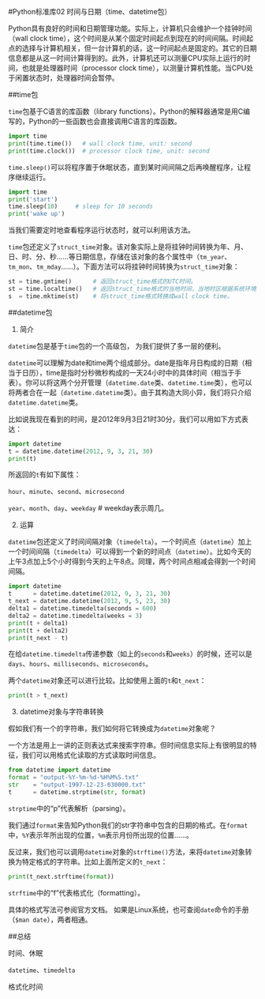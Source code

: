 #Python标准库02 时间与日期（time、datetime包）

Python具有良好的时间和日期管理功能。实际上，计算机只会维护一个挂钟时间（wall clock time），这个时间是从某个固定时间起点到现在的时间间隔。时间起点的选择与计算机相关，但一台计算机的话，这一时间起点是固定的。其它的日期信息都是从这一时间计算得到的。此外，计算机还可以测量CPU实际上运行的时间，也就是处理器时间（processor clock time），以测量计算机性能。当CPU处于闲置状态时，处理器时间会暂停。

##time包

`time`包基于C语言的库函数（library functions）。Python的解释器通常是用C编写的，Python的一些函数也会直接调用C语言的库函数。

```python
import time
print(time.time())   # wall clock time, unit: second
print(time.clock())  # processor clock time, unit: second
``` 

`time.sleep()`可以将程序置于休眠状态，直到某时间间隔之后再唤醒程序，让程序继续运行。

```python
import time
print('start')
time.sleep(10)     # sleep for 10 seconds
print('wake up')
```

当我们需要定时地查看程序运行状态时，就可以利用该方法。

`time`包还定义了`struct_time`对象。该对象实际上是将挂钟时间转换为年、月、日、时、分、秒……等日期信息，存储在该对象的各个属性中（`tm_year`、`tm_mon`、`tm_mday`……）。下面方法可以将挂钟时间转换为`struct_time`对象：

```python
st = time.gmtime()      # 返回struct_time格式的UTC时间。
st = time.localtime()   # 返回struct_time格式的当地时间，当地时区根据系统环境决定。
s  = time.mktime(st)    # 将struct_time格式转换成wall clock time。
``` 

##datetime包

1) 简介

`datetime`包是基于`time`包的一个高级包， 为我们提供了多一层的便利。

`datetime`可以理解为date和time两个组成部分。date是指年月日构成的日期（相当于日历），time是指时分秒微秒构成的一天24小时中的具体时间（相当于手表）。你可以将这两个分开管理（`datetime.date`类、`datetime.time`类），也可以将两者合在一起（`datetime.datetime`类）。由于其构造大同小异，我们将只介绍`datetime.datetime`类。

比如说我现在看到的时间，是2012年9月3日21时30分，我们可以用如下方式表达：

```python
import datetime
t = datetime.datetime(2012, 9, 3, 21, 30)
print(t)
```

所返回的`t`有如下属性：

`hour`、`minute`、`second`、`microsecond`

`year`、`month`、`day`、`weekday`   # weekday表示周几。

2) 运算

`datetime`包还定义了时间间隔对象（`timedelta`）。一个时间点（`datetime`）加上一个时间间隔（`timedelta`）可以得到一个新的时间点（`datetime`）。比如今天的上午3点加上5个小时得到今天的上午8点。同理，两个时间点相减会得到一个时间间隔。

```python
import datetime
t      = datetime.datetime(2012, 9, 3, 21, 30)
t_next = datetime.datetime(2012, 9, 5, 23, 30)
delta1 = datetime.timedelta(seconds = 600)
delta2 = datetime.timedelta(weeks = 3)
print(t + delta1)
print(t + delta2)
print(t_next - t)
```

在给`datetime.timedelta`传递参数（如上的`seconds`和`weeks`）的时候，还可以是`days`、`hours`、`milliseconds`、`microseconds`。

两个`datetime`对象还可以进行比较。比如使用上面的`t`和`t_next`：

```python
print(t > t_next)
``` 

3) datetime对象与字符串转换

假如我们有一个的字符串，我们如何将它转换成为`datetime`对象呢？

一个方法是用上一讲的正则表达式来搜索字符串。但时间信息实际上有很明显的特征，我们可以用格式化读取的方式读取时间信息。

```python
from datetime import datetime
format = "output-%Y-%m-%d-%H%M%S.txt" 
str    = "output-1997-12-23-030000.txt" 
t      = datetime.strptime(str, format)
```

`strptime`中的“p”代表解析（parsing）。

我们通过`format`来告知Python我们的str字符串中包含的日期的格式。在`format`中，`%Y`表示年所出现的位置，`%m`表示月份所出现的位置……。

反过来，我们也可以调用`datetime`对象的`strftime()`方法，来将`datetime`对象转换为特定格式的字符串。比如上面所定义的`t_next`：

```python
print(t_next.strftime(format))
```

`strftime`中的“f”代表格式化（formatting）。

具体的格式写法可参阅官方文档。 如果是Linux系统，也可查阅`date`命令的手册（`$man date`），两者相通。

##总结

时间、休眠

`datetime`、`timedelta`

格式化时间